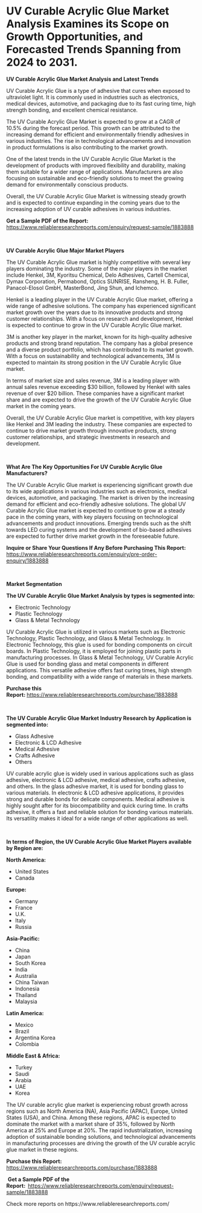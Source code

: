 <p><h1>UV Curable Acrylic Glue Market Analysis Examines its Scope on Growth Opportunities, and Forecasted Trends Spanning from 2024 to 2031.</h1></p><p><strong>UV Curable Acrylic Glue Market Analysis and Latest Trends</strong></p>
<p><p>UV Curable Acrylic Glue is a type of adhesive that cures when exposed to ultraviolet light. It is commonly used in industries such as electronics, medical devices, automotive, and packaging due to its fast curing time, high strength bonding, and excellent chemical resistance.</p><p>The UV Curable Acrylic Glue Market is expected to grow at a CAGR of 10.5% during the forecast period. This growth can be attributed to the increasing demand for efficient and environmentally friendly adhesives in various industries. The rise in technological advancements and innovation in product formulations is also contributing to the market growth.</p><p>One of the latest trends in the UV Curable Acrylic Glue Market is the development of products with improved flexibility and durability, making them suitable for a wider range of applications. Manufacturers are also focusing on sustainable and eco-friendly solutions to meet the growing demand for environmentally conscious products.</p><p>Overall, the UV Curable Acrylic Glue Market is witnessing steady growth and is expected to continue expanding in the coming years due to the increasing adoption of UV curable adhesives in various industries.</p></p>
<p><strong>Get a Sample PDF of the Report:&nbsp;</strong> <a href="https://www.reliableresearchreports.com/enquiry/request-sample/1883888">https://www.reliableresearchreports.com/enquiry/request-sample/1883888</a></p>
<p>&nbsp;</p>
<p><strong>UV Curable Acrylic Glue Major Market Players</strong></p>
<p><p>The UV Curable Acrylic Glue market is highly competitive with several key players dominating the industry. Some of the major players in the market include Henkel, 3M, Kyoritsu Chemical, Delo Adhesives, Cartell Chemical, Dymax Corporation, Permabond, Optics SUNRISE, Ransheng, H. B. Fuller, Panacol-Elosol GmbH, MasterBond, Jing Shun, and Ichemco.</p><p>Henkel is a leading player in the UV Curable Acrylic Glue market, offering a wide range of adhesive solutions. The company has experienced significant market growth over the years due to its innovative products and strong customer relationships. With a focus on research and development, Henkel is expected to continue to grow in the UV Curable Acrylic Glue market.</p><p>3M is another key player in the market, known for its high-quality adhesive products and strong brand reputation. The company has a global presence and a diverse product portfolio, which has contributed to its market growth. With a focus on sustainability and technological advancements, 3M is expected to maintain its strong position in the UV Curable Acrylic Glue market.</p><p>In terms of market size and sales revenue, 3M is a leading player with annual sales revenue exceeding $30 billion, followed by Henkel with sales revenue of over $20 billion. These companies have a significant market share and are expected to drive the growth of the UV Curable Acrylic Glue market in the coming years.</p><p>Overall, the UV Curable Acrylic Glue market is competitive, with key players like Henkel and 3M leading the industry. These companies are expected to continue to drive market growth through innovative products, strong customer relationships, and strategic investments in research and development.</p></p>
<p>&nbsp;</p>
<p><strong>What Are The Key Opportunities For UV Curable Acrylic Glue Manufacturers?</strong></p>
<p><p>The UV Curable Acrylic Glue market is experiencing significant growth due to its wide applications in various industries such as electronics, medical devices, automotive, and packaging. The market is driven by the increasing demand for efficient and eco-friendly adhesive solutions. The global UV Curable Acrylic Glue market is expected to continue to grow at a steady pace in the coming years, with key players focusing on technological advancements and product innovations. Emerging trends such as the shift towards LED curing systems and the development of bio-based adhesives are expected to further drive market growth in the foreseeable future.</p></p>
<p><strong>Inquire or Share Your Questions If Any Before Purchasing This Report:</strong> <a href="https://www.reliableresearchreports.com/enquiry/pre-order-enquiry/1883888">https://www.reliableresearchreports.com/enquiry/pre-order-enquiry/1883888</a></p>
<p>&nbsp;</p>
<p><strong>Market Segmentation</strong></p>
<p><strong>The UV Curable Acrylic Glue Market Analysis by types is segmented into:</strong></p>
<p><ul><li>Electronic Technology</li><li>Plastic Technology</li><li>Glass & Metal Technology</li></ul></p>
<p><p>UV Curable Acrylic Glue is utilized in various markets such as Electronic Technology, Plastic Technology, and Glass & Metal Technology. In Electronic Technology, this glue is used for bonding components on circuit boards. In Plastic Technology, it is employed for joining plastic parts in manufacturing processes. In Glass & Metal Technology, UV Curable Acrylic Glue is used for bonding glass and metal components in different applications. This versatile adhesive offers fast curing times, high strength bonding, and compatibility with a wide range of materials in these markets.</p></p>
<p><strong>Purchase this Report:&nbsp;</strong><a href="https://www.reliableresearchreports.com/purchase/1883888">https://www.reliableresearchreports.com/purchase/1883888</a></p>
<p>&nbsp;</p>
<p><strong>The UV Curable Acrylic Glue Market Industry Research by Application is segmented into:</strong></p>
<p><ul><li>Glass Adhesive</li><li>Electronic & LCD Adhesive</li><li>Medical Adhesive</li><li>Crafts Adhesive</li><li>Others</li></ul></p>
<p><p>UV curable acrylic glue is widely used in various applications such as glass adhesive, electronic & LCD adhesive, medical adhesive, crafts adhesive, and others. In the glass adhesive market, it is used for bonding glass to various materials. In electronic & LCD adhesive applications, it provides strong and durable bonds for delicate components. Medical adhesive is highly sought after for its biocompatibility and quick curing time. In crafts adhesive, it offers a fast and reliable solution for bonding various materials. Its versatility makes it ideal for a wide range of other applications as well.</p></p>
<p>&nbsp;</p>
<p><strong>In terms of Region, the UV Curable Acrylic Glue Market Players available by Region are:</strong></p>
<p>
    <p> <strong> North America: </strong>
        <ul>
            <li>United States</li>
            <li>Canada</li>
        </ul>
        </p> 
    <p> <strong> Europe: </strong>
        <ul>
            <li>Germany</li>
            <li>France</li>
            <li>U.K.</li>
            <li>Italy</li>
            <li>Russia</li>
        </ul>
        </p> 
    <p> <strong> Asia-Pacific: </strong>
        <ul>
            <li>China</li>
            <li>Japan</li>
            <li>South Korea</li>
            <li>India</li>
            <li>Australia</li>
            <li>China Taiwan</li>
            <li>Indonesia</li>
            <li>Thailand</li>
            <li>Malaysia</li>
        </ul>
        </p> 
    <p> <strong> Latin America: </strong>
        <ul>
            <li>Mexico</li>
            <li>Brazil</li>
            <li>Argentina Korea</li>
            <li>Colombia</li>
        </ul>
        </p> 
    <p> <strong> Middle East & Africa: </strong>
        <ul>
            <li>Turkey</li>
            <li>Saudi</li>
            <li>Arabia</li>
            <li>UAE</li>
            <li>Korea</li>
        </ul>
    </p>
    </p>
<p><p>The UV curable acrylic glue market is experiencing robust growth across regions such as North America (NA), Asia Pacific (APAC), Europe, United States (USA), and China. Among these regions, APAC is expected to dominate the market with a market share of 35%, followed by North America at 25% and Europe at 20%. The rapid industrialization, increasing adoption of sustainable bonding solutions, and technological advancements in manufacturing processes are driving the growth of the UV curable acrylic glue market in these regions.</p></p>
<p><strong>Purchase this Report: </strong><a href="https://www.reliableresearchreports.com/purchase/1883888">https://www.reliableresearchreports.com/purchase/1883888</a></p>
<p>&nbsp;<strong>Get a Sample PDF of the Report:&nbsp;&nbsp;</strong><a href="https://www.reliableresearchreports.com/enquiry/request-sample/1883888">https://www.reliableresearchreports.com/enquiry/request-sample/1883888</a></p>
<p><strong></strong></p>
<p>Check more reports on https://www.reliableresearchreports.com/</p>
